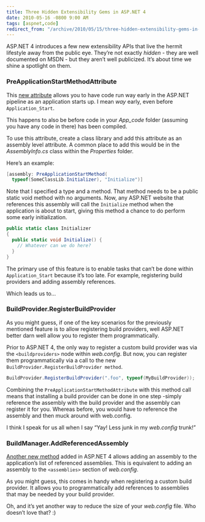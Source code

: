 ```yaml
---
title: Three Hidden Extensibility Gems in ASP.NET 4
date: 2010-05-16 -0800 9:00 AM
tags: [aspnet,code]
redirect_from: "/archive/2010/05/15/three-hidden-extensibility-gems-in-asp-net-4.aspx/"
---
```


ASP.NET 4 introduces a few new extensibility APIs that live the hermit
lifestyle away from the public eye. They’re not exactly *hidden -* they
are well documented on MSDN - but they aren’t well publicized. It’s
about time we shine a spotlight on them.

### PreApplicationStartMethodAttribute

This [new
attribute](http://msdn.microsoft.com/en-us/library/system.web.preapplicationstartmethodattribute.aspx "PreApplicationStartMethodAttribute on MSDN")
allows you to have code run way early in the ASP.NET pipeline as an
application starts up. I mean *way* early, even before
`Application_Start`.

This happens to also be before code in your *App\_code* folder (assuming
you have any code in there) has been compiled.

To use this attribute, create a class library and add this attribute as
an assembly level attribute. A common place to add this would be in the
*AssemblyInfo.cs* class within the *Properties* folder.

Here’s an example:

```csharp
[assembly: PreApplicationStartMethod(
  typeof(SomeClassLib.Initializer), "Initialize")]
```

Note that I specified a type and a method. That method needs to be a
public static void method with no arguments. Now, any ASP.NET website
that references this assembly will call the `Initialize` method when the
application is about to start, giving this method a chance to do perform
some early initialization.

```csharp
public static class Initializer
{
  public static void Initialize() { 
    // Whatever can we do here?
  }
}
```

The primary use of this feature is to enable tasks that can’t be done
within `Application_Start` because it’s too late. For example,
registering build providers and adding assembly references.

Which leads us to…

### BuildProvider.RegisterBuildProvider

As you might guess, if one of the key scenarios for the previously
mentioned feature is to allow registering build providers, well ASP.NET
better darn well allow you to register them programmatically.

Prior to ASP.NET 4, the only way to register a custom build provider was
via the `<buildproviders>` node within *web.config*. But now, you can
register them programmatically via a call to the new
`BuildProvider.RegisterBuildProvider method`.

```csharp
BuildProvider.RegisterBuildProvider(".foo", typeof(MyBuildProvider));
```

Combining the `PreApplicationStartMethodAttribute` with this method call
means that installing a build provider can be done in one step -simply
reference the assembly with the build provider and the assembly can
register it for you. Whereas before, you would have to reference the
assembly and then muck around with web.config.

I think I speak for us all when I say “Yay! Less junk in my *web.config*
trunk!”

### BuildManager.AddReferencedAssembly

[Another new
method](http://msdn.microsoft.com/en-us/library/system.web.compilation.buildmanager.addreferencedassembly.aspx "AddReferencedAssembly on MSDN")
added in ASP.NET 4 allows adding an assembly to the application’s list
of referenced assemblies. This is equivalent to adding an assembly to
the `<assemblies>` section of *web.config*.

As you might guess, this comes in handy when registering a custom build
provider. It allows you to programmatically add references to assemblies
that may be needed by your build provider.

Oh, and it’s yet another way to reduce the size of your *web.config*
file. Who doesn’t love that? :)

